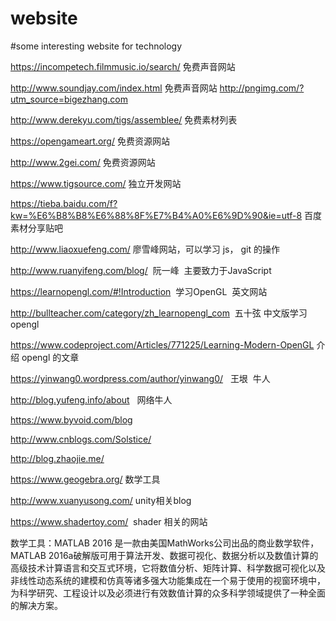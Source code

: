 # website
#some interesting website for technology

https://incompetech.filmmusic.io/search/  免费声音网站

http://www.soundjay.com/index.html   免费声音网站           http://pngimg.com/?utm_source=bigezhang.com

http://www.derekyu.com/tigs/assemblee/  免费素材列表

https://opengameart.org/  免费资源网站

http://www.2gei.com/    免费资源网站

https://www.tigsource.com/   独立开发网站

https://tieba.baidu.com/f?kw=%E6%B8%B8%E6%88%8F%E7%B4%A0%E6%9D%90&ie=utf-8  百度素材分享贴吧

http://www.liaoxuefeng.com/     廖雪峰网站，可以学习 js， git 的操作

http://www.ruanyifeng.com/blog/  阮一峰  主要致力于JavaScript

https://learnopengl.com/#!Introduction  学习OpenGL  英文网站

http://bullteacher.com/category/zh_learnopengl_com  五十弦 中文版学习opengl

https://www.codeproject.com/Articles/771225/Learning-Modern-OpenGL 介绍 opengl 的文章

https://yinwang0.wordpress.com/author/yinwang0/   王垠  牛人

http://blog.yufeng.info/about   网络牛人

https://www.byvoid.com/blog

http://www.cnblogs.com/Solstice/

http://blog.zhaojie.me/

https://www.geogebra.org/ 数学工具

http://www.xuanyusong.com/ unity相关blog

https://www.shadertoy.com/  shader 相关的网站

数学工具：MATLAB 2016 是一款由美国MathWorks公司出品的商业数学软件，MATLAB 2016a破解版可用于算法开发、数据可视化、数据分析以及数值计算的高级技术计算语言和交互式环境，它将数值分析、矩阵计算、科学数据可视化以及非线性动态系统的建模和仿真等诸多强大功能集成在一个易于使用的视窗环境中，为科学研究、工程设计以及必须进行有效数值计算的众多科学领域提供了一种全面的解决方案。
